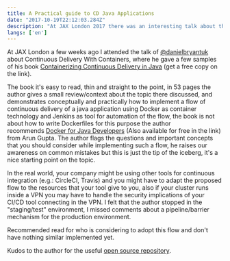 ```yaml
---
title: A Practical guide to CD Java Applications
date: "2017-10-19T22:12:03.284Z"
description: "At JAX London 2017 there was an interesting talk about the state of the art on CD for Java Apps"
langs: ['en']
---
```


At JAX London a few weeks ago I attended the talk of [@danielbryantuk](https://twitter.com/danielbryantuk) about Continuous Delivery With Containers, where he gave a few samples of his book [Containerizing Continuous Delivery in Java](https://www.nginx.com/resources/library/containerizing-continuous-delivery-java/) (get a free copy on the link).

The book it's easy to read, thin and straight to the point, in 53 pages the author gives a small review/context about the topic there discussed, and demonstrates conceptually and practically how to implement a flow of continuous delivery of a java application using Docker as container technology and Jenkins as tool for automation of the flow, the book is not about how to write Dockerfiles for this purpose the author recommends [Docker for Java Developers](http://www.oreilly.com/programming/free/docker-for-java-developers.csp) (Also available for free in the link) from Arun Gupta. The author flags the questions and important concepts that you should consider while implementing such a flow, he raises our awareness on common mistakes but this is just the tip of the iceberg, it's a nice starting point on the topic.

In the real world, your company might be using other tools for continuous integration (e.g.: CircleCI, Travis) and you might have to adapt the proposed flow to the resources that your tool give to you, also if your cluster runs inside a VPN you may have to handle the security implications of your CI/CD tool connecting in the VPN. I felt that the author stopped in the "staging/test" environment, I missed comments about a pipeline/barrier mechanism for the production environment.

Recommended read for who is considering to adopt this flow and don't have nothing similar implemented yet.

Kudos to the author for the useful [open source repository](https://github.com/danielbryantuk/oreilly-docker-java-shopping).
